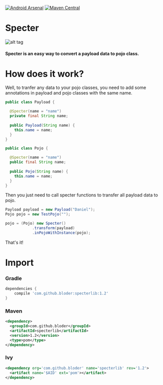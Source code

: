 [![Android Arsenal](https://img.shields.io/badge/Android%20Arsenal-Specter-green.svg?style=true)](https://android-arsenal.com/details/1/3937) [![Maven Central](https://maven-badges.herokuapp.com/maven-central/com.github.bloder/specterlib/badge.svg)](https://maven-badges.herokuapp.com/maven-central/com.github.bloder/specterlib)

# Specter

![alt tag](http://orig09.deviantart.net/b7f1/f/2013/300/6/5/one_eyed_spectre_animation_by_lissathekitty-d6rmh63.png)

#### Specter is an easy way to convert a payload data to pojo class.

# How does it work?

Well, to tranfer any data to your pojo classes, you need to add some annotations in payload and pojo classes with the same name.

```java
public class Payload {

  @Specter(name = "name")
  private final String name;
  
  public Payload(String name) {
    this.name = name;
  }
}

public class Pojo {

  @Specter(name = "name")
  public final String name;
  
  public Pojo(String name) {
    this.name = name;
  }
}
```

Then you just need to call specter functions to transfer all payload data to pojo.

```java
Payload payload = new Payload("Daniel");
Pojo pojo = new TestPojo("");

pojo = (Pojo) new Specter()
            .transform(payload)
            .inPojoWithInstance(pojo);
```

That's it!

# Import

### Gradle

```groovy
dependencies {
    compile 'com.github.bloder:specterlib:1.2'
}
```

### Maven

```xml
<dependency>
  <groupId>com.github.bloder</groupId>
  <artifactId>specterlib</artifactId>
  <version>1.2</version>
  <type>pom</type>
</dependency>
```

### Ivy

```xml
<dependency org='com.github.bloder' name='specterlib' rev='1.2'>
  <artifact name='$AID' ext='pom'></artifact>
</dependency>
```
